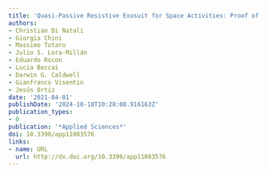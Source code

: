 ```yaml
---
title: 'Quasi-Passive Resistive Exosuit for Space Activities: Proof of Concept'
authors:
- Christian Di Natali
- Giorgia Chini
- Massimo Totaro
- Julio S. Lora-Millán
- Eduardo Rocon
- Lucia Beccai
- Darwin G. Caldwell
- Gianfranco Visentin
- Jesús Ortiz
date: '2021-04-01'
publishDate: '2024-10-18T10:28:08.916163Z'
publication_types:
- 0
publication: '*Applied Sciences*'
doi: 10.3390/app11083576
links:
- name: URL
  url: http://dx.doi.org/10.3390/app11083576
---
```

